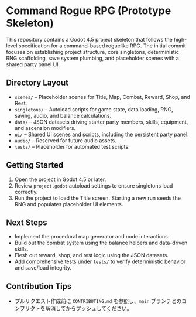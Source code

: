 # Command Rogue RPG (Prototype Skeleton)

This repository contains a Godot 4.5 project skeleton that follows the high-level specification for a command-based roguelike RPG. The initial commit focuses on establishing project structure, core singletons, deterministic RNG scaffolding, save system plumbing, and placeholder scenes with a shared party panel UI.

## Directory Layout
- `scenes/` – Placeholder scenes for Title, Map, Combat, Reward, Shop, and Rest.
- `singletons/` – Autoload scripts for game state, data loading, RNG, saving, audio, and balance calculations.
- `data/` – JSON datasets driving starter party members, skills, equipment, and ascension modifiers.
- `ui/` – Shared UI scenes and scripts, including the persistent party panel.
- `audio/` – Reserved for future audio assets.
- `tests/` – Placeholder for automated test scripts.

## Getting Started
1. Open the project in Godot 4.5 or later.
2. Review `project.godot` autoload settings to ensure singletons load correctly.
3. Run the project to load the Title screen. Starting a new run seeds the RNG and populates placeholder UI elements.

## Next Steps
- Implement the procedural map generator and node interactions.
- Build out the combat system using the balance helpers and data-driven skills.
- Flesh out reward, shop, and rest logic using the JSON datasets.
- Add comprehensive tests under `tests/` to verify deterministic behavior and save/load integrity.

## Contribution Tips
- プルリクエスト作成前に `CONTRIBUTING.md` を参照し、`main` ブランチとのコンフリクトを解消してからプッシュしてください。

